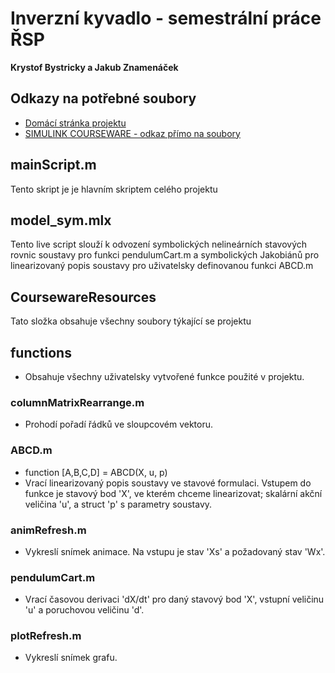 ﻿# Inverzní kyvadlo - semestrální práce ŘSP
__Krystof Bystricky a Jakub Znamenáček__

## Odkazy na potřebné soubory
- [Domácí stránka projektu](https://www.quanser.com/products/linear-servo-base-unit-inverted-pendulum/)
- [SIMULINK COURSEWARE - odkaz přímo na soubory](https://quanserinc.box.com/shared/static/gu9ed72edso2r2bfbtlyi3k6m2kgq0ie.zip)

## mainScript.m
Tento skript je je hlavním skriptem celého projektu

## model_sym.mlx
Tento live script slouží k odvození symbolických nelineárních stavových rovnic soustavy pro funkci pendulumCart.m a symbolických Jakobiánů pro linearizovaný popis soustavy pro uživatelsky definovanou funkci ABCD.m

## CoursewareResources
Tato složka obsahuje všechny soubory týkající se projektu

## functions
- Obsahuje všechny uživatelsky vytvořené funkce použité v projektu. 
### columnMatrixRearrange.m
- Prohodí pořadí řádků ve sloupcovém vektoru.
### ABCD.m
- function [A,B,C,D] = ABCD(X, u, p)
- Vrací linearizovaný popis soustavy ve stavové formulaci. Vstupem do funkce je stavový bod 'X', ve kterém chceme linearizovat; skalární akční veličina 'u', a struct 'p' s parametry soustavy.
### animRefresh.m
- Vykreslí snímek animace. Na vstupu je stav 'Xs' a požadovaný stav 'Wx'.
### pendulumCart.m
- Vrací časovou derivaci 'dX/dt' pro daný stavový bod 'X', vstupní veličinu 'u' a poruchovou veličinu 'd'. 
### plotRefresh.m
- Vykreslí snímek grafu.
